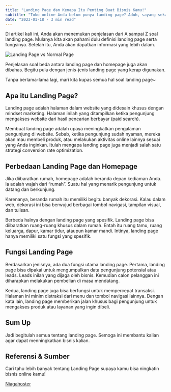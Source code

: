 ```yaml
---
title: "Landing Page dan Kenapa Itu Penting Buat Bisnis Kamu!"
subtitle: "Toko online Anda belum punya landing page? Aduh, sayang sekali! Padahal, landing page bisa membantu Anda menghasilkan lebih banyak rupiah dari website toko online Anda."
date: "2023-01-18 - 3 min read"
---
```


Di artikel kali ini, Anda akan menemukan penjelasan dari A sampai Z soal landing page. Mulanya kita akan pahami dulu definisi landing page serta fungsinya. Setelah itu, Anda akan dapatkan informasi yang lebih dalam.

![Landing Page vs Normal Page](https://riantoastono.com/wp-content/uploads/2018/04/perbedaan-landing-page-dan-web-biasa.png)

Penjelasan soal beda antara landing page dan homepage juga akan dibahas. Begitu pula dengan jenis-jenis landing page yang kerap digunakan.

Tanpa berlama-lama lagi, mari kita kupas semua hal soal landing page~

## Apa itu Landing Page?

Landing page adalah halaman dalam website yang didesain khusus dengan mindset marketing. Halaman inilah yang ditampilkan ketika pengunjung mengakses website dari hasil pencarian berbayar (paid search).

Membuat landing page adalah upaya meningkatkan pengalaman pengunjung di website. Sebab, ketika pengunjung sudah nyaman, mereka akan mau membeli produk, atau melakukan aktivitas online lainnya sesuai yang Anda inginkan. Itulah mengapa landing page juga menjadi salah satu strategi conversion rate optimization.

## Perbedaan Landing Page dan Homepage

Jika diibaratkan rumah, homepage adalah beranda depan kediaman Anda. Ia adalah wajah dari “rumah”. Suatu hal yang menarik pengunjung untuk datang dan berkunjung.

Karenanya, beranda rumah itu memiliki begitu banyak dekorasi. Kalau dalam web, dekorasi ini bisa berwujud berbagai tombol navigasi, tampilan visual, dan tulisan.

Berbeda halnya dengan landing page yang spesifik. Landing page bisa diibaratkan ruang-ruang khusus dalam rumah. Entah itu ruang tamu, ruang keluarga, dapur, kamar tidur, ataupun kamar mandi. Intinya, landing page hanya memiliki satu fungsi yang spesifik.

## Fungsi Landing Page

Berdasarkan jenisnya, ada dua fungsi utama landing page. Pertama, landing page bisa dipakai untuk mengumpulkan data pengunjung potensial atau leads. Leads inilah yang dijaga oleh bisnis. Kemudian calon pelanggan ini diharapkan melakukan pembelian di masa mendatang.

Kedua, landing page juga bisa berfungsi untuk mempercepat transaksi. Halaman ini minim distraksi dari menu dan tombol navigasi lainnya. Dengan kata lain, landing page memberikan jalan khusus bagi pengunjung untuk mengakses produk atau layanan yang ingin dibeli.

<Promo />

## Sum Up

Jadi begitulah semua tentang landing page. Semoga ini membantu kalian agar dapat menningkatkan bisnis kalian.

## Referensi & Sumber

Cari tahu lebih banyak tentang Landing Page supaya kamu bisa ningkatin bisnis online kamu!

[Niagahoster](https://www.niagahoster.co.id/blog/apa-itu-landing-page/#Apa_Itu_Landing_Page)
